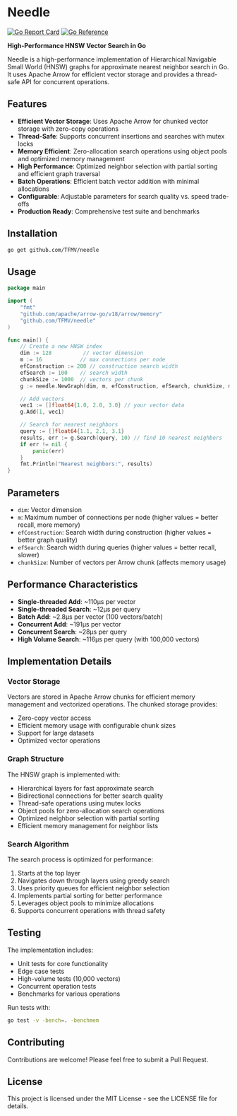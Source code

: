 # Needle

[![Go Report Card](https://goreportcard.com/badge/github.com/TFMV/needle)](https://goreportcard.com/report/github.com/TFMV/needle)
[![Go Reference](https://pkg.go.dev/badge/github.com/TFMV/needle.svg)](https://pkg.go.dev/github.com/TFMV/needle)

**High-Performance HNSW Vector Search in Go**

Needle is a high-performance implementation of Hierarchical Navigable Small World (HNSW) graphs for approximate nearest neighbor search in Go. It uses Apache Arrow for efficient vector storage and provides a thread-safe API for concurrent operations.

## Features

- **Efficient Vector Storage**: Uses Apache Arrow for chunked vector storage with zero-copy operations
- **Thread-Safe**: Supports concurrent insertions and searches with mutex locks
- **Memory Efficient**: Zero-allocation search operations using object pools and optimized memory management
- **High Performance**: Optimized neighbor selection with partial sorting and efficient graph traversal
- **Batch Operations**: Efficient batch vector addition with minimal allocations
- **Configurable**: Adjustable parameters for search quality vs. speed trade-offs
- **Production Ready**: Comprehensive test suite and benchmarks

## Installation

```bash
go get github.com/TFMV/needle
```

## Usage

```go
package main

import (
    "fmt"
    "github.com/apache/arrow-go/v18/arrow/memory"
    "github.com/TFMV/needle"
)

func main() {
    // Create a new HNSW index
    dim := 128          // vector dimension
    m := 16            // max connections per node
    efConstruction := 200 // construction search width
    efSearch := 100    // search width
    chunkSize := 1000  // vectors per chunk
    g := needle.NewGraph(dim, m, efConstruction, efSearch, chunkSize, memory.DefaultAllocator)

    // Add vectors
    vec1 := []float64{1.0, 2.0, 3.0} // your vector data
    g.Add(1, vec1)

    // Search for nearest neighbors
    query := []float64{1.1, 2.1, 3.1}
    results, err := g.Search(query, 10) // find 10 nearest neighbors
    if err != nil {
        panic(err)
    }
    fmt.Println("Nearest neighbors:", results)
}
```

## Parameters

- `dim`: Vector dimension
- `m`: Maximum number of connections per node (higher values = better recall, more memory)
- `efConstruction`: Search width during construction (higher values = better graph quality)
- `efSearch`: Search width during queries (higher values = better recall, slower)
- `chunkSize`: Number of vectors per Arrow chunk (affects memory usage)

## Performance Characteristics

- **Single-threaded Add**: ~110μs per vector
- **Single-threaded Search**: ~12μs per query
- **Batch Add**: ~2.8μs per vector (100 vectors/batch)
- **Concurrent Add**: ~191μs per vector
- **Concurrent Search**: ~28μs per query
- **High Volume Search**: ~116μs per query (with 100,000 vectors)

## Implementation Details

### Vector Storage

Vectors are stored in Apache Arrow chunks for efficient memory management and vectorized operations. The chunked storage provides:

- Zero-copy vector access
- Efficient memory usage with configurable chunk sizes
- Support for large datasets
- Optimized vector operations

### Graph Structure

The HNSW graph is implemented with:

- Hierarchical layers for fast approximate search
- Bidirectional connections for better search quality
- Thread-safe operations using mutex locks
- Object pools for zero-allocation search operations
- Optimized neighbor selection with partial sorting
- Efficient memory management for neighbor lists

### Search Algorithm

The search process is optimized for performance:

1. Starts at the top layer
2. Navigates down through layers using greedy search
3. Uses priority queues for efficient neighbor selection
4. Implements partial sorting for better performance
5. Leverages object pools to minimize allocations
6. Supports concurrent operations with thread safety

## Testing

The implementation includes:

- Unit tests for core functionality
- Edge case tests
- High-volume tests (10,000 vectors)
- Concurrent operation tests
- Benchmarks for various operations

Run tests with:

```bash
go test -v -bench=. -benchmem
```

## Contributing

Contributions are welcome! Please feel free to submit a Pull Request.

## License

This project is licensed under the MIT License - see the LICENSE file for details.

